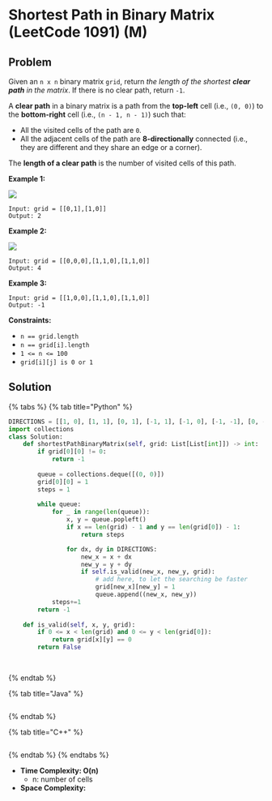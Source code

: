 # Shortest Path in Binary Matrix (LeetCode 1091) (M)

## Problem



Given an `n x n` binary matrix `grid`, return _the length of the shortest **clear path** in the matrix_. If there is no clear path, return `-1`.

A **clear path** in a binary matrix is a path from the **top-left** cell (i.e., `(0, 0)`) to the **bottom-right** cell (i.e., `(n - 1, n - 1)`) such that:

* All the visited cells of the path are `0`.
* All the adjacent cells of the path are **8-directionally** connected (i.e., they are different and they share an edge or a corner).

The **length of a clear path** is the number of visited cells of this path.

&#x20;

**Example 1:**

![](https://assets.leetcode.com/uploads/2021/02/18/example1\_1.png)

```
Input: grid = [[0,1],[1,0]]
Output: 2
```

**Example 2:**

![](https://assets.leetcode.com/uploads/2021/02/18/example2\_1.png)

```
Input: grid = [[0,0,0],[1,1,0],[1,1,0]]
Output: 4
```

**Example 3:**

```
Input: grid = [[1,0,0],[1,1,0],[1,1,0]]
Output: -1
```

&#x20;

**Constraints:**

* `n == grid.length`
* `n == grid[i].length`
* `1 <= n <= 100`
* `grid[i][j] is 0 or 1`



## Solution&#x20;

{% tabs %}
{% tab title="Python" %}
```python
DIRECTIONS = [[1, 0], [1, 1], [0, 1], [-1, 1], [-1, 0], [-1, -1], [0, -1], [1, -1]]
import collections
class Solution:
    def shortestPathBinaryMatrix(self, grid: List[List[int]]) -> int:
        if grid[0][0] != 0:
            return -1
        
        queue = collections.deque([(0, 0)])
        grid[0][0] = 1
        steps = 1
        
        while queue:
            for _ in range(len(queue)):
                x, y = queue.popleft()
                if x == len(grid) - 1 and y == len(grid[0]) - 1:
                    return steps

                for dx, dy in DIRECTIONS:
                    new_x = x + dx
                    new_y = y + dy
                    if self.is_valid(new_x, new_y, grid):
                        # add here, to let the searching be faster
                        grid[new_x][new_y] = 1
                        queue.append((new_x, new_y))
            steps+=1
        return -1
    
    def is_valid(self, x, y, grid):
        if 0 <= x < len(grid) and 0 <= y < len(grid[0]):
            return grid[x][y] == 0
        return False
            
            
```
{% endtab %}

{% tab title="Java" %}
```java
```
{% endtab %}

{% tab title="C++" %}
```cpp
```
{% endtab %}
{% endtabs %}

* **Time Complexity: O(n)**
  * n: number of cells
* **Space Complexity:**

